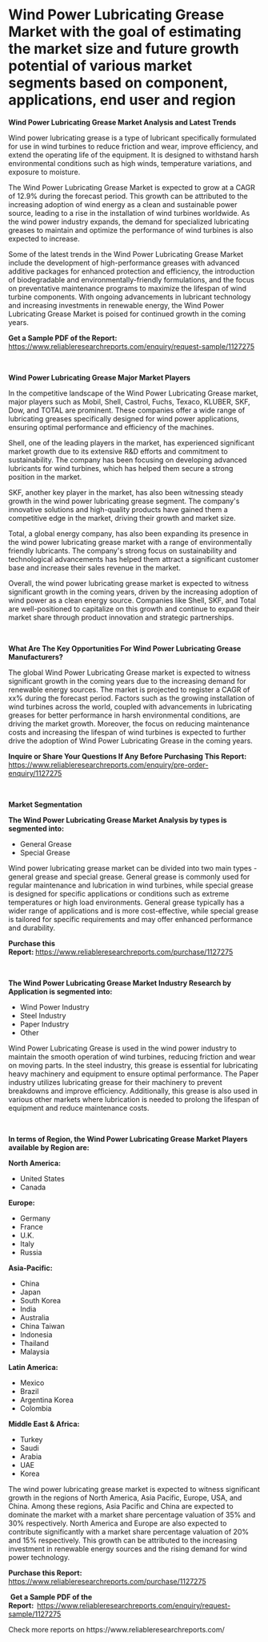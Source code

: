 <p><h1>Wind Power Lubricating Grease Market with the goal of estimating the market size and future growth potential of various market segments based on component, applications, end user and region</h1></p><p><strong>Wind Power Lubricating Grease Market Analysis and Latest Trends</strong></p>
<p><p>Wind power lubricating grease is a type of lubricant specifically formulated for use in wind turbines to reduce friction and wear, improve efficiency, and extend the operating life of the equipment. It is designed to withstand harsh environmental conditions such as high winds, temperature variations, and exposure to moisture.</p><p>The Wind Power Lubricating Grease Market is expected to grow at a CAGR of 12.9% during the forecast period. This growth can be attributed to the increasing adoption of wind energy as a clean and sustainable power source, leading to a rise in the installation of wind turbines worldwide. As the wind power industry expands, the demand for specialized lubricating greases to maintain and optimize the performance of wind turbines is also expected to increase.</p><p>Some of the latest trends in the Wind Power Lubricating Grease Market include the development of high-performance greases with advanced additive packages for enhanced protection and efficiency, the introduction of biodegradable and environmentally-friendly formulations, and the focus on preventative maintenance programs to maximize the lifespan of wind turbine components. With ongoing advancements in lubricant technology and increasing investments in renewable energy, the Wind Power Lubricating Grease Market is poised for continued growth in the coming years.</p></p>
<p><strong>Get a Sample PDF of the Report:&nbsp;</strong> <a href="https://www.reliableresearchreports.com/enquiry/request-sample/1127275">https://www.reliableresearchreports.com/enquiry/request-sample/1127275</a></p>
<p>&nbsp;</p>
<p><strong>Wind Power Lubricating Grease Major Market Players</strong></p>
<p><p>In the competitive landscape of the Wind Power Lubricating Grease market, major players such as Mobil, Shell, Castrol, Fuchs, Texaco, KLUBER, SKF, Dow, and TOTAL are prominent. These companies offer a wide range of lubricating greases specifically designed for wind power applications, ensuring optimal performance and efficiency of the machines.</p><p>Shell, one of the leading players in the market, has experienced significant market growth due to its extensive R&D efforts and commitment to sustainability. The company has been focusing on developing advanced lubricants for wind turbines, which has helped them secure a strong position in the market.</p><p>SKF, another key player in the market, has also been witnessing steady growth in the wind power lubricating grease segment. The company's innovative solutions and high-quality products have gained them a competitive edge in the market, driving their growth and market size.</p><p>Total, a global energy company, has also been expanding its presence in the wind power lubricating grease market with a range of environmentally friendly lubricants. The company's strong focus on sustainability and technological advancements has helped them attract a significant customer base and increase their sales revenue in the market.</p><p>Overall, the wind power lubricating grease market is expected to witness significant growth in the coming years, driven by the increasing adoption of wind power as a clean energy source. Companies like Shell, SKF, and Total are well-positioned to capitalize on this growth and continue to expand their market share through product innovation and strategic partnerships.</p></p>
<p>&nbsp;</p>
<p><strong>What Are The Key Opportunities For Wind Power Lubricating Grease Manufacturers?</strong></p>
<p><p>The global Wind Power Lubricating Grease market is expected to witness significant growth in the coming years due to the increasing demand for renewable energy sources. The market is projected to register a CAGR of xx% during the forecast period. Factors such as the growing installation of wind turbines across the world, coupled with advancements in lubricating greases for better performance in harsh environmental conditions, are driving the market growth. Moreover, the focus on reducing maintenance costs and increasing the lifespan of wind turbines is expected to further drive the adoption of Wind Power Lubricating Grease in the coming years.</p></p>
<p><strong>Inquire or Share Your Questions If Any Before Purchasing This Report:</strong> <a href="https://www.reliableresearchreports.com/enquiry/pre-order-enquiry/1127275">https://www.reliableresearchreports.com/enquiry/pre-order-enquiry/1127275</a></p>
<p>&nbsp;</p>
<p><strong>Market Segmentation</strong></p>
<p><strong>The Wind Power Lubricating Grease Market Analysis by types is segmented into:</strong></p>
<p><ul><li>General Grease</li><li>Special Grease</li></ul></p>
<p><p>Wind power lubricating grease market can be divided into two main types - general grease and special grease. General grease is commonly used for regular maintenance and lubrication in wind turbines, while special grease is designed for specific applications or conditions such as extreme temperatures or high load environments. General grease typically has a wider range of applications and is more cost-effective, while special grease is tailored for specific requirements and may offer enhanced performance and durability.</p></p>
<p><strong>Purchase this Report:&nbsp;</strong><a href="https://www.reliableresearchreports.com/purchase/1127275">https://www.reliableresearchreports.com/purchase/1127275</a></p>
<p>&nbsp;</p>
<p><strong>The Wind Power Lubricating Grease Market Industry Research by Application is segmented into:</strong></p>
<p><ul><li>Wind Power Industry</li><li>Steel Industry</li><li>Paper Industry</li><li>Other</li></ul></p>
<p><p>Wind Power Lubricating Grease is used in the wind power industry to maintain the smooth operation of wind turbines, reducing friction and wear on moving parts. In the steel industry, this grease is essential for lubricating heavy machinery and equipment to ensure optimal performance. The Paper industry utilizes lubricating grease for their machinery to prevent breakdowns and improve efficiency. Additionally, this grease is also used in various other markets where lubrication is needed to prolong the lifespan of equipment and reduce maintenance costs.</p></p>
<p>&nbsp;</p>
<p><strong>In terms of Region, the Wind Power Lubricating Grease Market Players available by Region are:</strong></p>
<p>
    <p> <strong> North America: </strong>
        <ul>
            <li>United States</li>
            <li>Canada</li>
        </ul>
        </p> 
    <p> <strong> Europe: </strong>
        <ul>
            <li>Germany</li>
            <li>France</li>
            <li>U.K.</li>
            <li>Italy</li>
            <li>Russia</li>
        </ul>
        </p> 
    <p> <strong> Asia-Pacific: </strong>
        <ul>
            <li>China</li>
            <li>Japan</li>
            <li>South Korea</li>
            <li>India</li>
            <li>Australia</li>
            <li>China Taiwan</li>
            <li>Indonesia</li>
            <li>Thailand</li>
            <li>Malaysia</li>
        </ul>
        </p> 
    <p> <strong> Latin America: </strong>
        <ul>
            <li>Mexico</li>
            <li>Brazil</li>
            <li>Argentina Korea</li>
            <li>Colombia</li>
        </ul>
        </p> 
    <p> <strong> Middle East & Africa: </strong>
        <ul>
            <li>Turkey</li>
            <li>Saudi</li>
            <li>Arabia</li>
            <li>UAE</li>
            <li>Korea</li>
        </ul>
    </p>
    </p>
<p><p>The wind power lubricating grease market is expected to witness significant growth in the regions of North America, Asia Pacific, Europe, USA, and China. Among these regions, Asia Pacific and China are expected to dominate the market with a market share percentage valuation of 35% and 30% respectively. North America and Europe are also expected to contribute significantly with a market share percentage valuation of 20% and 15% respectively. This growth can be attributed to the increasing investment in renewable energy sources and the rising demand for wind power technology.</p></p>
<p><strong>Purchase this Report: </strong><a href="https://www.reliableresearchreports.com/purchase/1127275">https://www.reliableresearchreports.com/purchase/1127275</a></p>
<p>&nbsp;<strong>Get a Sample PDF of the Report:&nbsp;&nbsp;</strong><a href="https://www.reliableresearchreports.com/enquiry/request-sample/1127275">https://www.reliableresearchreports.com/enquiry/request-sample/1127275</a></p>
<p><strong></strong></p>
<p>Check more reports on https://www.reliableresearchreports.com/</p>